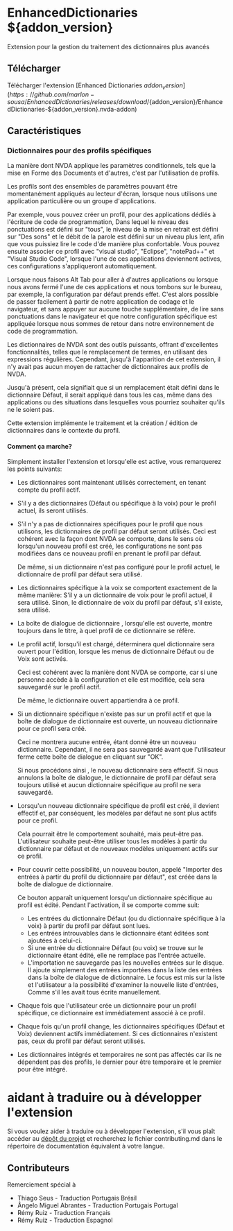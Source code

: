 # EnhancedDictionaries ${addon_version}
Extension pour la gestion du traitement des dictionnaires plus avancés

## Télécharger
Télécharger l'extension [Enhanced Dictionaries ${addon_version}](https://github.com/marlon-sousa/EnhancedDictionaries/releases/download/${addon_version}/EnhancedDictionaries-${addon_version}.nvda-addon)

## Caractéristiques

### Dictionnaires pour des profils spécifiques
La manière dont NVDA applique les paramètres conditionnels, tels que la mise en Forme des Documents  et d'autres, c'est par l'utilisation de profils.

Les profils sont des ensembles de paramètres pouvant être  momentanément appliqués au lecteur d'écran, lorsque nous utilisons  une application particulière ou un groupe d'applications.

Par exemple, vous pouvez créer un profil,  pour des applications dédiés  à l'écriture de code de programmation, Dans lequel le niveau des ponctuations  est défini sur "tous", le niveau de la mise en retrait  est défini  sur "Des sons" et le débit de la parole est défini sur un niveau plus lent, afin que vous puissiez lire le code  d'de manière plus confortable. Vous pouvez ensuite associer ce profil avec "visual studio", "Eclipse", "notePad++" et "Visual Studio Code", lorsque l'une de ces applications deviennent actives, ces configurations s'appliqueront automatiquement.

Lorsque nous faisons Alt Tab pour aller à d'autres applications ou lorsque nous avons fermé l'une de ces applications et nous tombons  sur le bureau, par exemple, la configuration par défaut prends effet. C'est alors possible de passer facilement à partir  de notre application de codage et le navigateur, et sans appuyer sur aucune touche supplémentaire, de lire sans ponctuations dans le navigateur et que  notre configuration spécifique est appliquée lorsque nous sommes de retour dans notre environnement de code de programmation.

Les dictionnaires de NVDA sont des outils puissants, offrant d'excellentes fonctionnalités, telles que le remplacement de termes, en utilisant des expressions régulières. Cependant, jusqu'à l'apparition de cet extension, il n'y avait pas aucun moyen de rattacher de dictionnaires aux profils de NVDA.

Jusqu'à présent, cela signifiait que si un remplacement était défini dans le dictionnaire  Défaut, il serait appliqué dans tous les cas, même dans des applications ou des situations dans lesquelles vous pourriez souhaiter qu'ils ne le soient pas.

Cette extension implémente le traitement et la création / édition de dictionnaires dans le contexte du profil.

#### Comment ça marche?

Simplement installer l'extension et lorsqu'elle est active, vous remarquerez les points suivants:

* Les dictionnaires sont maintenant utilisés correctement, en tenant compte du profil actif.
* S'il y a des dictionnaires (Défaut ou spécifique à la voix) pour le profil actuel, ils seront utilisés.
* S'il n'y a pas de dictionnaires spécifiques pour le profil que nous utilisons, les dictionnaires de profil par défaut seront utilisés. Ceci est cohérent avec la façon dont NVDA se comporte, dans le sens où lorsqu'un nouveau profil est créé, les configurations ne sont pas modifiées dans ce nouveau profil en prenant le profil par défaut.

    De même, si un dictionnaire n'est pas configuré pour le profil actuel, le dictionnaire de profil par défaut sera utilisé.

* Les dictionnaires spécifique à la voix se comportent exactement de la même manière: S'il y a un dictionnaire de voix pour le profil actuel, il sera utilisé. Sinon, le dictionnaire de voix du profil par défaut, s'il existe, sera utilisé.
* La boîte de  dialogue de dictionnaire , lorsqu'elle est ouverte, montre toujours dans le titre, à quel profil de ce dictionnaire se réfère.
* Le profil actif, lorsqu'il est chargé, déterminera quel dictionnaire sera ouvert pour l'édition, lorsque les menus de dictionnaire  Défaut  ou de Voix sont activés.

    Ceci est cohérent avec la manière dont NVDA se comporte, car si une personne accède à la configuration  et elle est modifiée, cela sera  sauvegardé sur le profil actif.

    De même, le dictionnaire ouvert appartiendra à ce profil.

* Si un dictionnaire spécifique n'existe pas sur un profil actif et que la boîte de dialogue de dictionnaire est ouverte, un nouveau dictionnaire pour ce profil sera créé.

    Ceci ne montrera aucune entrée, étant donné être un nouveau dictionnaire. Cependant, il ne sera pas sauvegardé avant que l'utilisateur ferme cette boîte de dialogue en cliquant sur "OK".

    Si nous procédons ainsi , le nouveau dictionnaire sera effectif. Si nous annulons la boîte de dialogue, le dictionnaire de profil par défaut sera toujours utilisé et aucun dictionnaire spécifique au profil ne sera sauvegardé.

* Lorsqu'un nouveau dictionnaire spécifique de profil est créé, il devient effectif et, par conséquent, les modèles  par défaut ne sont plus actifs pour ce profil.

    Cela pourrait être le comportement souhaité, mais peut-être pas. L'utilisateur souhaite peut-être utiliser tous les modèles à partir du dictionnaire par défaut et de nouveaux modèles uniquement actifs sur ce profil.

* Pour couvrir cette possibilité, un nouveau  bouton, appelé "Importer des entrées à partir du profil du dictionnaire par défaut", est créée dans la boîte de dialogue de dictionnaire.

    Ce bouton apparaît uniquement lorsqu'un dictionnaire spécifique au profil est édité. Pendant l'activation, il se comporte comme suit:
  
    - Les entrées du dictionnaire Défaut (ou du dictionnaire spécifique à la voix) à partir du profil par défaut sont lues.
    - Les entrées introuvables dans le dictionnaire étant éditées sont ajoutées à celui-ci.
    - Si une entrée du dictionnaire  Défaut (ou voix) se trouve sur le dictionnaire étant édité, elle ne remplace pas l'entrée actuelle.
    - L'importation ne sauvegarde pas les nouvelles entrées sur le disque. Il ajoute simplement des entrées importées dans la liste des entrées dans la boîte de dialogue de dictionnaire. Le focus est mis sur la liste et l'utilisateur a la possibilité d'examiner la nouvelle liste  d'entrées, Comme s'il les avait tous écrite manuellement.

* Chaque fois que l'utilisateur crée un dictionnaire pour un profil spécifique, ce dictionnaire est immédiatement associé à ce profil.
* Chaque fois qu'un profil change, les dictionnaires spécifiques (Défaut et Voix) deviennent actifs immédiatement. Si ces dictionnaires n'existent pas, ceux du profil par défaut seront utilisés.
* Les dictionnaires intégrés et temporaires ne sont pas affectés car ils ne dépendent pas des profils, le dernier pour être temporaire et le premier pour être intégré.

# aidant à traduire ou à développer l'extension

Si vous voulez aider à traduire ou à développer l'extension, s'il vous plaît accéder au  [dépôt du projet](https://github.com/marlon-sousa/EnhancedDictionaries) et recherchez le fichier contributing.md dans le répertoire de documentation équivalent à votre langue.

## Contributeurs

Remerciement spécial à

*  Thiago Seus - Traduction Portugais Brésil
* Ângelo Miguel Abrantes - Traduction Portugais Portugal
* Rémy Ruiz - Traduction Français
* Rémy Ruiz - Traduction Espagnol

